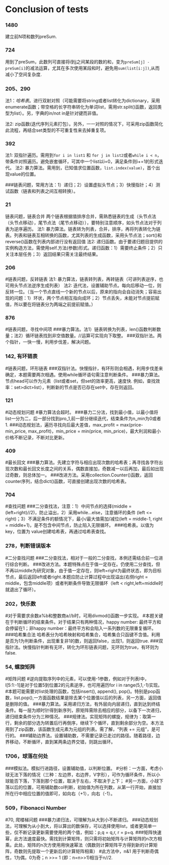 # Conclusion of tests

### 1480
建立前N项和数列preSum.

### 724
用到了preSum，此数列可直接将i到j之间某段的数的和，变为`preSum[j] -preSum[i]`的减法运算，尤其在多次使用某段和时，避免用`sum(list[i:j])`,从而减小了空间复杂度.

### 205、290
法1：*哈希表*。进行双射对照（可能需要将string或者list转化为dictionary，采用enumerate函数；带空格的长字符串转化为单词list，需用str.split()函数，返回类型为list）。另，字典的in/not in是针对键而非值。  

法2: zip函数(迭代序列元素打包）。另外，一一对照的情况下，可采用zip函数简化此流程，再结合set类型的不可重复性来去掉重复项。

### 392
法1: 双指针遍历。需用到`for i in list1` 和 `for j in list2`或者`while i < n`，带条件对照遍历。避免嵌套循环，可其中一个list以i=0，满足条件则i+=1的形式迭代。
法2: 暴力算法。需用到，已知值求位置函数，`list.index(value)`，首个出现value的位置。

###链表问题，常用方法：1）递归；2）设置虚拟头节点；3）快慢指针；4）测试函数（链表和列表之间互相转换）。

### 21
链表问题，链表合并
两个链表根据值排序合并，需熟悉链表的生成（头节点法（头节点移动），尾节点法（尾节点移动）），要特别注意顺序，如头节点法对于列表为逆序遍历。
法1: 暴力算法。链表转为列表，合并，排序，再将列表转化为链表。列表和链表互相转换的函数，尤其列表的生成函数，采用头节点法；sort()和reverse()函数在列表内部进行没有返回值
法2: 递归函数。由于要递归题目提供的实例构造方法，需使用self.方法(参数)形式。递归函数：1）需要终止条件；2）只关注本层任务；3）返回结果只需关注最终结果。

### 206
#链表问题，反转链表
法1: 暴力算法，链表转列表，再转链表（可讲列表逆序，也可用头节点法逆序生成列表）
法2: 迭代法，设置辅助节点。每向后移动一位，则反转一位。（当一个节点直线一个新的节点以后，原来的指向会自动消失；容易出现的问题：1）环状，两个节点相互指向成环；2）节点丢失，未能对节点提前赋值，所以要在将链表分为两端之前提前赋值。）

### 876
#链表问题，寻找中间项
###暴力算法。法1）链表转换为列表，len()函数判断数量；法2）循环链表找到非空值数量。//运算可实现向下取整。
###双指针法。两个指针，一快一慢，利用步伐差，解决问题。

### 142, 有环链表
#链表问题，环形链表
###双指针法。快慢指针，有环形则会相遇，利用步伐差来确定，本题需要两次相遇。使用while循环语句需注意判断条件。
###暴力算法。节点head可以作为元素（list或者set，但set的效率更高，速度快. 例如，查找效率：set>dict>list），判断新的节点是否已存在set中，存在则返回。

### 121
#动态规划问题
#暴力算法会超时。
###暴力二分法，找到最小值，以最小值将list一分为二，后一部分找到pro_1,前一部分继续迭代，结束条件为n_min为0或者1.
###动态规划法，遍历寻找向后最大差值，max_profit = max(price-min_price, max_profit)，min_price = min(price, min_price)，最大利润和最小价格不断记录，不断对比更新。

### 409
#最长回文
###暴力算法。先建立字符与相应出现次数的哈希表；再寻找各字符出现次数和最长回文长度之间的关系，偶数直接加，奇数减一以后再加，最后如出现过奇数，则总体加一。
###改进方法。采用collection.Counter()函数，返回counter序列，结合dict()函数，可直接创建出现次数的哈希表。

### 704
#查找问题
###二分查找法，注意：1）中间节点的选择(middle = (left+right)//2)，防止溢出，2）采用while...else，注意循环的条件 (left <= right)；3）不满足条件的额情况下，最小/最大值需加/减位(left = middle-1, right = middle+1)，是不包含中间节点，防止陷入无限循环。
###哈希表。以值为key，位置为 value创建哈希表，再通过哈希表查找。

### 278，判断错误版本
#二分查找问题
###二分查找法，相对于一般的二分查找，本例还需结合前一位进行综合判断。
###改进方法。本题特殊点在于值一定存在。仍使用二分查找，但不再以middle为研究对象，由于值一定存在，则left=right为最终状态，即为目标节点，最后返回left或者right.本题应防止计算过程中出现溢出(右侧right = middle，包含middle项）或者判断条件导致无限循环（left < right,left=middle时就退出了循环）。

### 202，快乐数
#对于需要求余数a%b和整数商a//b时，可用divmod()函数一步实现。
#本题关键在于判断循环的结束条件。对于结果只有两种情况，happy number: 最终平方和会停留在1；非happy number：最终平方和会陷入一系列数的无限重复循环。
###哈希集合法 哈希表分为哈希映射和哈希集合，哈希集合只函键不含值。利用是否为1为判断条件，出现重复非1的数，则返回false，出现1，则返回true.
###双指针法。快慢指针判断有无环，转化为环形链表问题，无环则为true，有环则为false.

### 54, 螺旋矩阵
#矩阵问题
#逆向提取序列中的元素，可以使用-1参数，例如对于列表l中，l[5:1:-1]是对于位置5到位置2的元素逆序，也可用遍历for i in range(5,1,-1)实现。
#本题可能需要对list处理的函数，包括insert(), append(), pop()。特别是pop函数，list.pop(),一方面函数结果是除去某个位置值以后的列表，另一方面，返回值是删除的值。
###暴力算法。采用递归方法，有外层向内层递归，直到达到终结条件。每一层为顺时针得到新序列，原矩阵需除去相应的部分，以备下一次递归，递归结束条件分为三种情况。
###规律法。实现矩阵的螺旋，规律为：取第一行，剩余的部分选为转置后行再倒序，继续下个循环，直到剩余部分为空。本方法用到了zip函数，该函数生成元素为元组的列表。需了解，“列表 += 元组”，是可行的。
###辅助边界法。设置辅助数，不需要记录已走过的路径。随着路径，边界移动，不断循环，直到某两条边界交错，则跳出循环。

### 1706，球落在何处
###模拟法。模拟行进路径，设置辅助值，以判断位置。
#分析：一方面，考虑小球无法下落的情况（三种：左边界，右边界，V字形），可作为循环条件，所以小球能否下落，下落到那个位置，取决于左右，不取决于上下；
#另一方面，小球下落以后的位置，可用辅助数col判断，初始值为所在列数，从第一行开始，直接加所在行中相应位置的值即可，如向右（+1），向右（-1）。

### 509，Fibonacci Number
#70, 爬楼梯问题
###暴力递归法，可理解为从大到小不断递归。
###动态规划法，可理解为从小到大，将以算出的数保存，可以选择使用list，或者更简单一些，仅不断记录更新需要使用的两个值，例如：p,q = q,r, r = p+q.
###矩阵快速幂，此方法速度最快。需找到计算矩阵，则只需将初始矩阵与计算矩阵的n次方相乘。此处，矩阵的n次方使用用快速幂法（偶数则计算矩阵平方得到新的计算矩阵，奇数则先提取一个更新后的计算矩阵相乘）
#此方法中，n&1 用于判断奇偶性，1为偶，0为奇；n >>= 1 (即：n=n>>1)相当于n//2.
